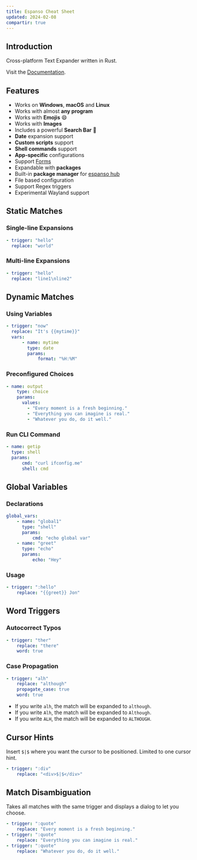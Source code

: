 ```yaml
---
title: Espanso Cheat Sheet
updated: 2024-02-08
compartir: true
---
```


## Introduction

Cross-platform Text Expander written in Rust.

Visit the [Documentation](https://espanso.org/docs/get-started/).

## Features

-   Works on **Windows**, **macOS** and **Linux**
-   Works with almost **any program**
-   Works with **Emojis** 😄
-   Works with **Images**
-   Includes a powerful **Search Bar** 🔎
-   **Date** expansion support
-   **Custom scripts** support
-   **Shell commands** support
-   **App-specific** configurations
-   Support [Forms](https://espanso.org/docs/matches/forms/)
-   Expandable with **packages**
-   Built-in **package manager** for [espanso hub](https://hub.espanso.org/)
-   File based configuration
-   Support Regex triggers
-   Experimental Wayland support

## Static Matches

### Single-line Expansions

```yml
- trigger: "hello"
  replace: "world"
```

### Multi-line Expansions

```yml
- trigger: "hello"
  replace: "line1\nline2"
```

## Dynamic Matches

### Using Variables

```yml
- trigger: "now"
  replace: "It's {{mytime}}"
  vars:
      - name: mytime
        type: date
        params:
            format: "%H:%M"
```

### Preconfigured Choices

```yml
- name: output
    type: choice
    params:
      values:
        - "Every moment is a fresh beginning."
        - "Everything you can imagine is real."
        - "Whatever you do, do it well."
```

### Run CLI Command

```yaml
- name: getip
  type: shell
  params:
      cmd: "curl ifconfig.me"
      shell: cmd
```

## Global Variables

### Declarations

```yml
global_vars:
    - name: "global1"
      type: "shell"
      params:
          cmd: "echo global var"
    - name: "greet"
      type: "echo"
      params:
          echo: "Hey"
```

### Usage

```yml
- trigger: ":hello"
    replace: "{{greet}} Jon"
```

## Word Triggers

### Autocorrect Typos

```yml
- trigger: "ther"
    replace: "there"
    word: true
```

### Case Propagation

```yml
- trigger: "alh"
    replace: "although"
    propagate_case: true
    word: true
```

-   If you write `alh`, the match will be expanded to `although`.
-   If you write `Alh`, the match will be expanded to `Although`.
-   If you write `ALH`, the match will be expanded to `ALTHOUGH`.

## Cursor Hints

Insert `$|$` where you want the cursor to be positioned. Limited to one cursor hint.

```yml
- trigger: ":div"
    replace: "<div>$|$</div>"
```

## Match Disambiguation

Takes all matches with the same trigger and displays a dialog to let you choose.

```yml
- trigger: ":quote"
    replace: "Every moment is a fresh beginning."
- trigger: ":quote"
    replace: "Everything you can imagine is real."
- trigger: ":quote"
    replace: "Whatever you do, do it well."
```
